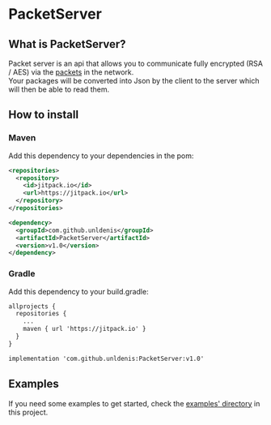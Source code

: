 # PacketServer
## What is PacketServer? 
Packet server is an api that allows you to communicate fully encrypted (RSA / AES) via the <a href="https://github.com/unldenis/PacketServer/blob/3b9685a3d16fa8a3d7e96882f25ff92db3b1fe8e/src/main/java/com/github/unldenis/packet/Packet.java#L6">packets</a> in the network.
<br>
Your packages will be converted into Json by the client to the server which will then be able to read them.
<br>
## How to install
### Maven
Add this dependency to your dependencies in the pom:
<br>
```xml
<repositories>
  <repository>
    <id>jitpack.io</id>
    <url>https://jitpack.io</url>
  </repository>
</repositories>
```
```xml
<dependency>
  <groupId>com.github.unldenis</groupId>
  <artifactId>PacketServer</artifactId>
  <version>v1.0</version>
</dependency>
```
### Gradle
Add this dependency to your build.gradle:
<br>
```xml
allprojects {
  repositories {
    ...
    maven { url 'https://jitpack.io' }
  }
}
```
```xml
implementation 'com.github.unldenis:PacketServer:v1.0'
```
## Examples
If you need some examples to get started, check the <a href="https://github.com/unldenis/PacketServer/tree/master/src/test/java">examples' directory</a> in this project. 
